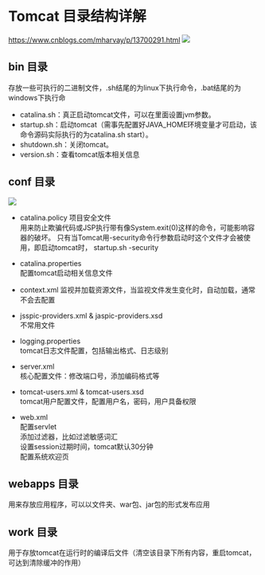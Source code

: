 # Tomcat 目录结构详解
https://www.cnblogs.com/mharvay/p/13700291.html 
![](https://img2020.cnblogs.com/blog/1846981/202009/1846981-20200920143542294-1365413144.png)

## bin 目录
存放一些可执行的二进制文件，.sh结尾的为linux下执行命令，.bat结尾的为windows下执行命
* catalina.sh：真正启动tomcat文件，可以在里面设置jvm参数。
* startup.sh：启动tomcat（需事先配置好JAVA_HOME环境变量才可启动，该命令源码实际执行的为catalina.sh start）。
* shutdown.sh：关闭tomcat。
* version.sh：查看tomcat版本相关信息

## conf 目录
![](https://img2020.cnblogs.com/blog/1846981/202009/1846981-20200920154154200-981309146.png)

* catalina.policy 项目安全文件  
用来防止欺骗代码或JSP执行带有像System.exit(0)这样的命令，可能影响容器的破坏。 只有当Tomcat用-security命令行参数启动时这个文件才会被使用，即启动tomcat时， startup.sh -security 

* catalina.properties  
配置tomcat启动相关信息文件

* context.xml
监视并加载资源文件，当监视文件发生变化时，自动加载，通常不会去配置

* jsspic-providers.xml & jaspic-providers.xsd  
不常用文件

* logging.properties  
tomcat日志文件配置，包括输出格式、日志级别

* server.xml  
核心配置文件：修改端口号，添加编码格式等

* tomcat-users.xml & tomcat-users.xsd  
tomcat用户配置文件，配置用户名，密码，用户具备权限

* web.xml  
配置servlet  
添加过滤器，比如过滤敏感词汇  
设置session过期时间，tomcat默认30分钟  
配置系统欢迎页  


## webapps 目录
用来存放应用程序，可以以文件夹、war包、jar包的形式发布应用

## work 目录
用于存放tomcat在运行时的编译后文件（清空该目录下所有内容，重启tomcat，可达到清除缓冲的作用）